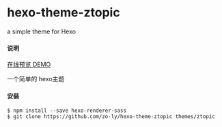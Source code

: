 # hexo-theme-ztopic
a simple theme for Hexo

#### 说明
[在线预览 DEMO](https://zo-ly.github.io/)

一个简单的 hexo主题
#### 安装
```npm
$ npm install --save hexo-renderer-sass
$ git clone https://github.com/zo-ly/hexo-theme-ztopic themes/ztopic
```
